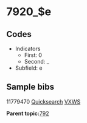 # 7920\_$e

## Codes

-   Indicators
    -   First: 0
    -   Second: \_
-   Subfield: e

## Sample bibs

11779470 [Quicksearch](https://search.library.yale.edu/catalog/11779470) [VXWS](http://prodorbis.library.yale.edu:7014/vxws/GetHoldingsService?bibId=11779470)

**Parent topic:**[792](../../tags/792/792.md)

